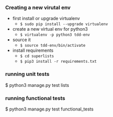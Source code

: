 ### Creating a new virutal env

* first install or upgrade virtualenv
  - `$ sudo pip install --upgrade virtualenv`
* create a new virtual env for python3
  - `$ virtualenv -p python3 tdd-env`
* source it
  - `$ source tdd-env/bin/activate`
* install requirements 
  - `$ cd superlists`
  - `$ pip3 install -r requirements.txt`


###  running unit tests
$ python3 manage.py test lists

### running functional tests
$ python3 manage.py test functional_tests

